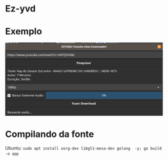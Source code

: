 # Ez-yvd
# Exemplo
![alt text](https://github.com/yxqsnz/Ez-yvd/raw/main/Screenshot%20from%202021-03-12%2018-50-26.png)
# Compilando da fonte
Ubuntu: ```
sudo apt install xorg-dev libgl1-mesa-dev golang  -y; go build -o app ```
